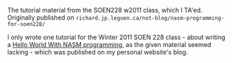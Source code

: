 The tutorial material from the SOEN228 w2011 class, which I TA'ed. Originally published on `richard.jp.leguen.ca/not-blog/nasm-programming-for-soen228/`

I only wrote one tutorial for the Winter 2011 SOEN 228 class - about writing a [Hello World With NASM programming](tut-01.nasm-programming-for-soen228.md), as the given material seemed lacking - which was published on my personal website's blog.
